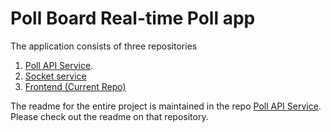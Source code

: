 # Poll Board Real-time Poll app

The application consists of three repositories

1. [Poll API Service](https://github.com/ashiqsultan/pollboard-backend).
2. [Socket service](https://github.com/ashiqsultan/pollboard-socket-service)
3. [Frontend (Current Repo)](https://github.com/ashiqsultan/pollboard-frontend)

The readme for the entire project is maintained in the repo [Poll API Service](https://github.com/ashiqsultan/pollboard-backend). Please check out the readme on that repository.
